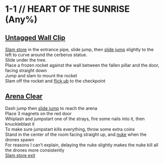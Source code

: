 # 1-1 // HEART OF THE SUNRISE (Any%)
## [Untagged Wall Clip](https://youtu.be/ddrVnvt-kRI)
[Slam store](/guides/speedrun-tech.md#slam-store) in the entrance pipe, slide jump, then [slide jump](/guides/speedrun-tech.md#slide-jump) slightly to the left to curve around the cerberus statue. <br />
Slide under the tree. <br />
Place a frozen rocket against the wall between the fallen pillar and the door, facing straight down <br />
Jump and slam to mount the rocket <br />
Slam off the rocket and [flick ub](/guides/speedrun-tech.md#flick-ub) to the checkpoint <br />
## [Arena Clear](https://www.youtube.com/watch?v=bu3sgrrz6Ic)
Dash jump then [slide jump](/guides/speedrun-tech.md#slide-jump) to reach the arena<br />
Place 3 magnets on the red door <br />
Whiplash and jumpstart one of the strays, fire some nails into it, then knuckleblast it <br />
To make sure jumpstart kills everything, throw some extra coins <br />
Stand in the center of the room facing straight up, and [nuke](/guides/speedrun-tech.md#nukes) when the drones spawn <br />
For reasons I can’t explain, delaying the nuke slightly makes the nuke kill all the drones more consistently <br />
[Slam store exit](/guides/speedrun-tech.md#slam-store-exit)
